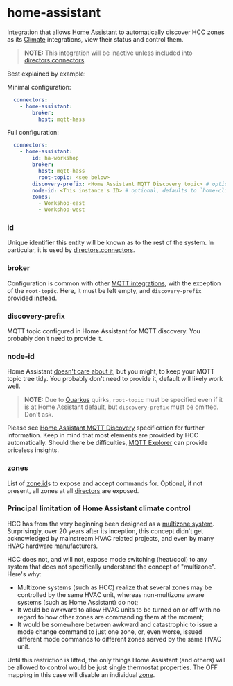 home-assistant
==

Integration that allows [Home Assistant](https://www.home-assistant.io/) to automatically discover HCC zones as its [Climate](https://www.home-assistant.io/integrations/climate/) integrations, view their status and control them.

> **NOTE:** This integration will be inactive unless included into [directors.connectors](./directors.md).

Best explained by example:

Minimal configuration:

```yaml
  connectors:
    - home-assistant:
        broker:
          host: mqtt-hass
```

Full configuration:

```yaml
  connectors:
    - home-assistant:
        id: ha-workshop
        broker:
          host: mqtt-hass
          root-topic: <see below>
        discovery-prefix: <Home Assistant MQTT Discovery topic> # optional, defaults to "homeassistant"
        node-id: <This instance's ID> # optional, defaults to `home-climate-control.instance` value
        zones:
          - Workshop-east
          - Workshop-west
```
### id

Unique identifier this entity will be known as to the rest of the system. In particular, it is used by [directors.connectors](./directors.md).

### broker
Configuration is common with other [MQTT integrations](./mqtt.md), with the exception of the `root-topic`. Here, it must be left empty, and `discovery-prefix` provided instead.

### discovery-prefix
MQTT topic configured in Home Assistant for MQTT discovery. You probably don't need to provide it.

### node-id
Home Assistant [doesn't care about it](https://www.home-assistant.io/integrations/mqtt#mqtt-discovery), but you might, to keep your MQTT topic tree tidy.  You probably don't need to provide it, default will likely work well.

> **NOTE:** Due to [Quarkus](../build/index.md#quarkus) quirks, `root-topic` must be specified even if it is at Home Assistant default, but `discovery-prefix` must be omitted. Don't ask.

Please see [Home Assistant MQTT Discovery](https://www.home-assistant.io/integrations/mqtt#mqtt-discovery) specification for further information. Keep in mind that most elements are provided by HCC automatically.
Should there be difficulties, [MQTT Explorer](https://mqtt-explorer.com/) can provide priceless insights.

### zones
List of [zone.id](./zones.md#id)s to expose and accept commands for. Optional, if not present, all zones at all [directors](./directors.md) are exposed.

### Principal limitation of Home Assistant climate control

HCC has from the very beginning been designed as a [multizone system](https://www.homeclimatecontrol.com/faq/temperature-zoning-and-climate-control#h.p_tjs44rqXagyY).
Surprisingly, over 20 years after its inception, this concept didn't get acknowledged by mainstream HVAC related projects, and even by many HVAC hardware manufacturers.

HCC does not, and will not, expose mode switching (heat/cool) to any system that does not specifically understand the concept of "multizone". Here's why:

- Multizone systems (such as HCC) realize that several zones may be controlled by the same HVAC unit, whereas non-multizone aware systems (such as Home Assistant) do not;
- It would be awkward to allow HVAC units to be turned on or off with no regard to how other zones are commanding them at the moment;
- It would be somewhere between awkward and catastrophic to issue a mode change command to just one zone, or, even worse, issued different mode commands to different zones served by the same HVAC unit.

Until this restriction is lifted, the only things Home Assistant (and others) will be allowed to control would be just single thermostat properties. The OFF mapping in this case will disable an individual [zone](./zones.md).
